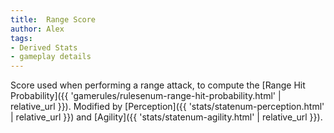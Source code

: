 ```yaml
---
title:  Range Score
author: Alex
tags:
- Derived Stats
- gameplay details
---                               
```






Score used when performing a range attack, to compute the [Range Hit Probability]({{ 'gamerules/rulesenum-range-hit-probability.html' | relative_url }}). Modified by [Perception]({{ 'stats/statenum-perception.html' | relative_url }}) and [Agility]({{ 'stats/statenum-agility.html' | relative_url }}).


